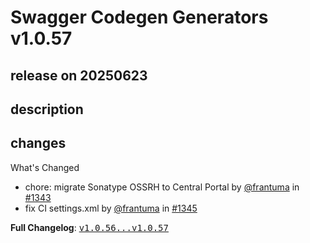 # Swagger Codegen Generators v1.0.57

## release on 20250623
## description
## changes
What's Changed

* chore: migrate Sonatype OSSRH to Central Portal by <a class="user-mention notranslate" data-hovercard-type="user" data-hovercard-url="/users/frantuma/hovercard" data-octo-click="hovercard-link-click" data-octo-dimensions="link_type:self" href="https://github.com/frantuma">@frantuma</a> in <a class="issue-link js-issue-link" data-error-text="Failed to load title" data-id="3076908565" data-permission-text="Title is private" data-url="https://github.com/swagger-api/swagger-codegen-generators/issues/1343" data-hovercard-type="pull_request" data-hovercard-url="/swagger-api/swagger-codegen-generators/pull/1343/hovercard" href="https://github.com/swagger-api/swagger-codegen-generators/pull/1343">#1343</a>
* fix CI settings.xml by <a class="user-mention notranslate" data-hovercard-type="user" data-hovercard-url="/users/frantuma/hovercard" data-octo-click="hovercard-link-click" data-octo-dimensions="link_type:self" href="https://github.com/frantuma">@frantuma</a> in <a class="issue-link js-issue-link" data-error-text="Failed to load title" data-id="3082867732" data-permission-text="Title is private" data-url="https://github.com/swagger-api/swagger-codegen-generators/issues/1345" data-hovercard-type="pull_request" data-hovercard-url="/swagger-api/swagger-codegen-generators/pull/1345/hovercard" href="https://github.com/swagger-api/swagger-codegen-generators/pull/1345">#1345</a>

<strong>Full Changelog</strong>: <a class="commit-link" href="https://github.com/swagger-api/swagger-codegen-generators/compare/v1.0.56...v1.0.57"><tt>v1.0.56...v1.0.57</tt></a>


